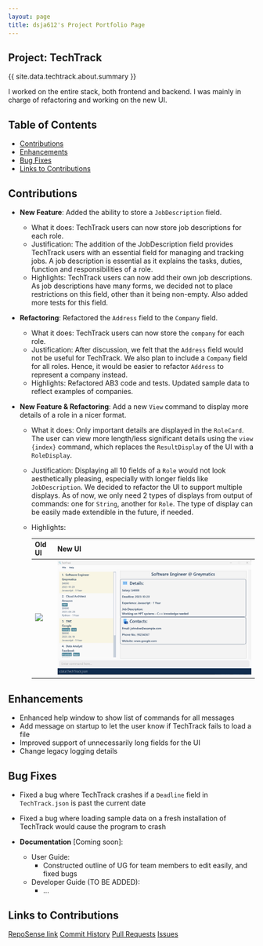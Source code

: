 ```yaml
---
layout: page
title: dsja612's Project Portfolio Page
---
```



## Project: TechTrack

{{ site.data.techtrack.about.summary }}

I worked on the entire stack, both frontend and backend. I was mainly in charge of refactoring and working on the new UI.

## Table of Contents
* [Contributions](#contributions)
* [Enhancements](#enhancements)
* [Bug Fixes](#bug-fixes)
* [Links to Contributions](#links-to-contributions)

## Contributions

* **New Feature**: Added the ability to store a `JobDescription` field.
  * What it does: TechTrack users can now store job descriptions for each role.
  * Justification: The addition of the JobDescription field provides TechTrack users with an essential field for managing and tracking jobs.
    A job description is essential as it explains the tasks, duties, function and responsibilities of a role.
  * Highlights: TechTrack users can now add their own job descriptions. As job descriptions have many forms, we decided
    not to place restrictions on this field, other than it being non-empty. Also added more tests for this field.


* **Refactoring**: Refactored the `Address` field to the `Company` field.
  * What it does: TechTrack users can now store the `company` for each role.
  * Justification: After discussion, we felt that the `Address` field would not be useful for TechTrack. We also plan to
  include a `Company` field for all roles. Hence, it would be easier to refactor `Address` to represent a company instead.
  * Highlights: Refactored AB3 code and tests. Updated sample data to reflect examples of companies.


* **New Feature & Refactoring**: Add a new `View` command to display more details of a role in a nicer format.
  * What it does: Only important details are displayed in the `RoleCard`. The user can view more length/less significant details
  using the `view {index}` command, which replaces the `ResultDisplay` of the UI with a `RoleDisplay`.
  * Justification: Displaying all 10 fields of a `Role` would not look aesthetically pleasing, especially with longer fields
  like `JobDescription`. We decided to refactor the UI to support multiple displays. As of now, we only need 2 types
  of displays from output of commands: one for `String`, another for `Role`. The type of display can be easily made extendible in the future, if needed.
  * Highlights:
  
    | Old UI                                                              | New UI                                    |  
    |------------------------------------------------------------------|----------------------------------------------------------------|
    | <img src="https://nus-cs2103-ay2223s2.github.io/tp/images/Ui.png" width=800> | <img src="../images/UICommandImages/ViewCommand0.png" width=800> |
     

## Enhancements

* Enhanced help window to show list of commands for all messages
* Add message on startup to let the user know if TechTrack fails to load a file
* Improved support of unnecessarily long fields for the UI
* Change legacy logging details

## Bug Fixes
* Fixed a bug where TechTrack crashes if a `Deadline` field in `TechTrack.json` is past the current date
* Fixed a bug where loading sample data on a fresh installation of TechTrack would cause the program to crash

* **Documentation** [Coming soon]:
  * User Guide:
    * Constructed outline of UG for team members to edit easily, and fixed bugs
  * Developer Guide (TO BE ADDED):
    * ...

## Links to Contributions
[RepoSense link](https://nus-cs2103-ay2223s2.github.io/tp-dashboard/?search=dsja612&breakdown=true)
[Commit History](https://github.com/AY2223S2-CS2103-W16-2/tp/commits?author=dsja612)
[Pull Requests](https://github.com/AY2223S2-CS2103-W16-2/tp/pulls?q=is%3Apr+author%3Adsja612)
[Issues](https://github.com/AY2223S2-CS2103-W16-2/tp/issues?q=is%3Aissue+author%3Adsja612)
